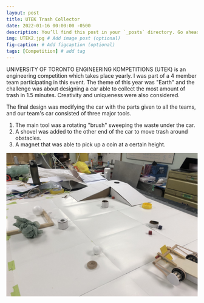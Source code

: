 ```yaml
---
layout: post
title: UTEK Trash Collector
date: 2022-01-16 00:00:00 -0500
description: You’ll find this post in your `_posts` directory. Go ahead and edit it and re-build the site to see your changes. # Add post description (optional)
img: UTEK2.jpg # Add image post (optional)
fig-caption: # Add figcaption (optional)
tags: [Competition] # add tag
---
```


UNIVERSITY OF TORONTO ENGINEERING KOMPETITIONS (UTEK) is an engineering competition which takes place yearly. I was part of a 4 member team participating in this event. The theme of this year was "Earth" and the challenge was about designing a car able to collect the most amount of trash in 1.5 minutes. Creativity and uniqueness were also considered. 

The final design was modifying the car with the parts given to all the teams, and our team's car consisted of three major tools.

1. The main tool was a rotating "brush" sweeping the waste under the car. 
2. A shovel was added to the other end of the car to move trash around obstacles. 
3. A magnet that was able to pick up a coin at a certain height. 

![](/assets/img/UTEK1.jpg)

